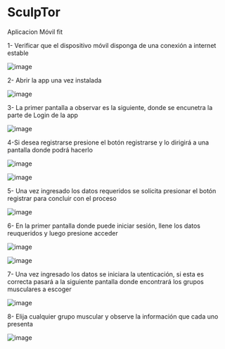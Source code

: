 # SculpTor
Aplicacion Móvil fit

1- Verificar que el dispositivo móvil disponga de una conexión a internet estable

![image](https://user-images.githubusercontent.com/76917360/215661836-d1878823-13f1-404e-92cd-046d80e1f6f8.png)


2- Abrir la app una vez instalada

![image](https://user-images.githubusercontent.com/76917360/215661940-3172015c-7145-4511-a5de-db0253c8bd79.png)


3- La primer pantalla a observar es la siguiente, donde se encunetra la parte de Login de la app

![image](https://user-images.githubusercontent.com/76917360/215662392-75b1eb65-6654-4235-9017-84b658b701e7.png)


4-Si desea registrarse presione el botón registrarse y lo dirigirá a una pantalla donde podrá hacerlo

![image](https://user-images.githubusercontent.com/76917360/215662751-b50a53df-4913-405a-92e0-e9cdc96157ae.png)


![image](https://user-images.githubusercontent.com/76917360/215662912-10a959cf-9459-4c17-9787-fbb4c0ff07c9.png)

5- Una vez ingresado los datos requeridos se solicita presionar el botón registrar para concluir con el proceso

![image](https://user-images.githubusercontent.com/76917360/215663441-51ffc689-35f1-4869-aa51-6c4418c6a056.png)


6- En la primer pantalla donde puede iniciar sesión, llene los datos reuqueridos y luego presione acceder

![image](https://user-images.githubusercontent.com/76917360/215664002-76453ba0-a22f-43cf-884f-26f27ed46791.png)


![image](https://user-images.githubusercontent.com/76917360/215664085-4f3adefb-9172-49e6-86a1-bd133e092e2b.png)


7- Una vez ingresado los datos se iniciara la utenticación, si esta es correcta pasará a la siguiente pantalla donde encontrará
los grupos musculares a escoger

![image](https://user-images.githubusercontent.com/76917360/215664546-cee7dfca-433d-4984-ac39-d72b533dcd6c.png)


8- Elija cualquier grupo muscular y observe la información que cada uno presenta

![image](https://user-images.githubusercontent.com/76917360/215664898-1881a5ae-3199-4b24-8218-a0f8fc50af80.png)





